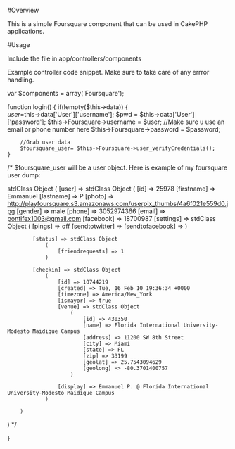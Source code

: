 #Overview

This is a simple Foursquare component that can be used in CakePHP applications.

#Usage

Include the file in app/controllers/components

Example controller code snippet. Make sure to take care of any errror handling.

var $components = array('Foursquare');

function login()
{
	if(!empty($this->data))
	{	
		$user=$this->data['User']['username'];
		$pwd = $this->data['User']['password'];
		$this->Foursquare->username = $user; //Make sure u use an email or phone number here 
		$this->Foursquare->password = $password;
		
		//Grab user data
		$foursquare_user= $this->Foursquare->user_verifyCredentials();
	}
/* $foursquare_user will be a user object. Here is example of my foursquare user dump:

stdClass Object
(
    [user] => stdClass Object
        (
            [id] => 25978
            [firstname] => Emmanuel
            [lastname] => P
            [photo] => http://playfoursquare.s3.amazonaws.com/userpix_thumbs/4a6f021e559d0.jpg
            [gender] => male
            [phone] => 3052974366
            [email] => pontifex1003@gmail.com
            [facebook] => 18700987
            [settings] => stdClass Object
                (
                    [pings] => off
                    [sendtotwitter] => 
                    [sendtofacebook] => 
                )

            [status] => stdClass Object
                (
                    [friendrequests] => 1
                )

            [checkin] => stdClass Object
                (
                    [id] => 10744219
                    [created] => Tue, 16 Feb 10 19:36:34 +0000
                    [timezone] => America/New_York
                    [ismayor] => true
                    [venue] => stdClass Object
                        (
                            [id] => 430350
                            [name] => Florida International University-Modesto Maidique Campus
                            [address] => 11200 SW 8th Street
                            [city] => Miami
                            [state] => FL
                            [zip] => 33199
                            [geolat] => 25.7543094629
                            [geolong] => -80.3701400757
                        )

                    [display] => Emmanuel P. @ Florida International University-Modesto Maidique Campus
                )

        )

)
*/

}


